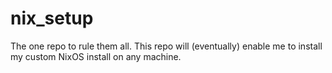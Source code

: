 # nix_setup
The one repo to rule them all. This repo will (eventually) enable me to install my custom NixOS install on any machine.
